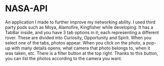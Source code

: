 # NASA-API
An application I made to further improve my networking ability. I used third party pods such as Moya, Alamofire, Kingfisher while developing. It has a TabBar inside, and you have 3 tab options in it; each representing a different rover. These are divided into Curiosity, Opportunity and Spirit. When you select one of the tabs, photos appear. When you click on the photo, a pop-up with many details opens; what camera that photo belongs to, when it was taken, etc. There is a filter button at the top right. Thanks to this button, you can list the photos according to the camera you want.
